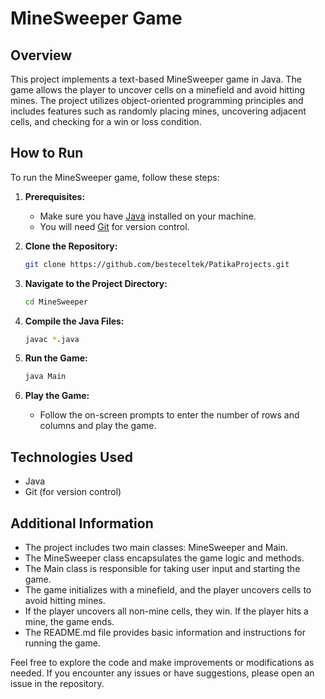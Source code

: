 # MineSweeper Game

## Overview

This project implements a text-based MineSweeper game in Java. The game allows the player to uncover cells on a minefield and avoid hitting mines. The project utilizes object-oriented programming principles and includes features such as randomly placing mines, uncovering adjacent cells, and checking for a win or loss condition.

## How to Run

To run the MineSweeper game, follow these steps:

1. **Prerequisites:**
    - Make sure you have [Java](https://www.java.com/) installed on your machine.
    - You will need [Git](https://git-scm.com/) for version control.

2. **Clone the Repository:**
   ```bash
   git clone https://github.com/besteceltek/PatikaProjects.git

3. **Navigate to the Project Directory:**
   ```bash
   cd MineSweeper

4. **Compile the Java Files:**
   ```bash
   javac *.java
   
5. **Run the Game:**
   ```bash
   java Main
   
6. **Play the Game:**
    - Follow the on-screen prompts to enter the number of rows and columns and play the game.

## Technologies Used
- Java
- Git (for version control)

## Additional Information
- The project includes two main classes: MineSweeper and Main.
- The MineSweeper class encapsulates the game logic and methods.
- The Main class is responsible for taking user input and starting the game. 
- The game initializes with a minefield, and the player uncovers cells to avoid hitting mines. 
- If the player uncovers all non-mine cells, they win. If the player hits a mine, the game ends. 
- The README.md file provides basic information and instructions for running the game. 

Feel free to explore the code and make improvements or modifications as needed. If you encounter any issues or have suggestions, please open an issue in the repository.






